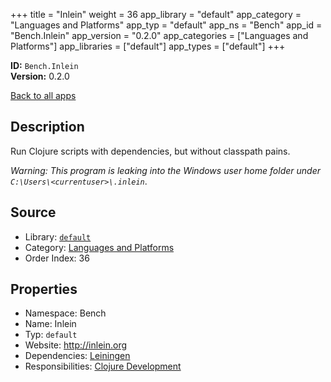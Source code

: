 ﻿+++
title = "Inlein"
weight = 36
app_library = "default"
app_category = "Languages and Platforms"
app_typ = "default"
app_ns = "Bench"
app_id = "Bench.Inlein"
app_version = "0.2.0"
app_categories = ["Languages and Platforms"]
app_libraries = ["default"]
app_types = ["default"]
+++

**ID:** `Bench.Inlein`  
**Version:** 0.2.0  
<!--more-->

[Back to all apps](/apps/)

## Description
Run Clojure scripts with dependencies, but without classpath pains.

_Warning: This program is leaking into the Windows user home folder under `C:\Users\<currentuser>\.inlein`_.

## Source

* Library: [`default`](/app_libraries/default)
* Category: [Languages and Platforms](/app_categories/languages-and-platforms)
* Order Index: 36

## Properties

* Namespace: Bench
* Name: Inlein
* Typ: `default`
* Website: <http://inlein.org>
* Dependencies: [Leiningen](/apps/Bench.Leiningen)
* Responsibilities: [Clojure Development](/apps/Bench.Group.ClojureDevelopment)

